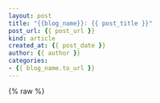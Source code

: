 ```yaml
---
layout: post
title: "{{blog_name}}: {{ post_title }}"
post_url: {{ post_url }}
kind: article
created_at: {{ post_date }}
author: {{ author }}
categories:
- {{ blog_name.to_url }}
---
```

{% raw %}
